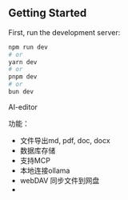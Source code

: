 ## Getting Started

First, run the development server:

```bash
npm run dev
# or
yarn dev
# or
pnpm dev
# or
bun dev
```

AI-editor

功能：
- 文件导出md, pdf, doc, docx
- 数据库存储
- 支持MCP
- 本地连接ollama
- webDAV 同步文件到网盘
-





